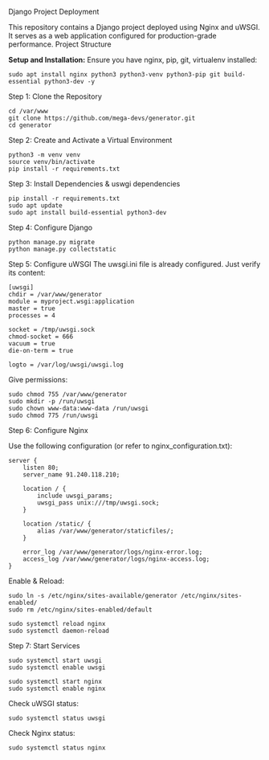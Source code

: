 Django Project Deployment

This repository contains a Django project deployed using Nginx and uWSGI. It serves as a web application configured for production-grade performance.
Project Structure


**Setup and Installation:**
Ensure you have nginx, pip, git, virtualenv installed:
```
sudo apt install nginx python3 python3-venv python3-pip git build-essential python3-dev -y
```

Step 1: Clone the Repository
```
cd /var/www
git clone https://github.com/mega-devs/generator.git
cd generator
```

Step 2: Create and Activate a Virtual Environment
```
python3 -m venv venv
source venv/bin/activate
pip install -r requirements.txt
```

Step 3: Install Dependencies & uswgi dependencies 
```
pip install -r requirements.txt
sudo apt update
sudo apt install build-essential python3-dev
```

Step 4: Configure Django
```
python manage.py migrate
python manage.py collectstatic
```

Step 5: Configure uWSGI
The uwsgi.ini file is already configured. Just verify its content:
```
[uwsgi]
chdir = /var/www/generator
module = myproject.wsgi:application
master = true
processes = 4

socket = /tmp/uwsgi.sock
chmod-socket = 666
vacuum = true
die-on-term = true

logto = /var/log/uwsgi/uwsgi.log
```

Give permissions:
```
sudo chmod 755 /var/www/generator
sudo mkdir -p /run/uwsgi
sudo chown www-data:www-data /run/uwsgi
sudo chmod 775 /run/uwsgi
```

Step 6: Configure Nginx

Use the following configuration (or refer to nginx_configuration.txt):

```
server {
    listen 80;
    server_name 91.240.118.210;

    location / {
        include uwsgi_params;
        uwsgi_pass unix:///tmp/uwsgi.sock;
    }

    location /static/ {
        alias /var/www/generator/staticfiles/;
    }

    error_log /var/www/generator/logs/nginx-error.log;
    access_log /var/www/generator/logs/nginx-access.log;
}
```

Enable & Reload:
```
sudo ln -s /etc/nginx/sites-available/generator /etc/nginx/sites-enabled/
sudo rm /etc/nginx/sites-enabled/default

sudo systemctl reload nginx
sudo systemctl daemon-reload
```

Step 7: Start Services
```
sudo systemctl start uwsgi
sudo systemctl enable uwsgi

sudo systemctl start nginx
sudo systemctl enable nginx
```

Check uWSGI status:
```
sudo systemctl status uwsgi
```
Check Nginx status:
```
sudo systemctl status nginx
```
